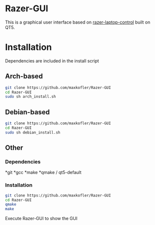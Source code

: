 # Razer-GUI
This is a graphical user interface based on [razer-laptop-control](https://github.com/rnd-ash/razer-laptop-control) built on QT5.
# Installation
Dependencies are included in the install script
## Arch-based
```bash
git clone https://github.com/maxkofler/Razer-GUI
cd Razer-GUI
sudo sh arch_install.sh
```
## Debian-based
```bash
git clone https://github.com/maxkofler/Razer-GUI
cd Razer-GUI
sudo sh debian_install.sh
```
## Other
### Dependencies
*git
*gcc
*make
*qmake / qt5-default
### Installation
```bash
git clone https://github.com/maxkofler/Razer-GUI
cd Razer-GUI
qmake
make
```
Execute Razer-GUI to show the GUI
